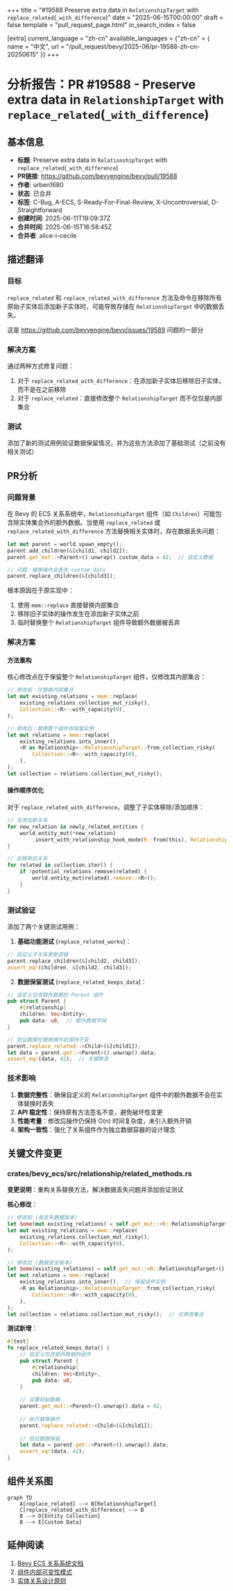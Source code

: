 +++
title = "#19588 Preserve extra data in `RelationshipTarget` with `replace_related`(`_with_difference`)"
date = "2025-06-15T00:00:00"
draft = false
template = "pull_request_page.html"
in_search_index = false

[extra]
current_language = "zh-cn"
available_languages = {"zh-cn" = { name = "中文", url = "/pull_request/bevy/2025-06/pr-19588-zh-cn-20250615" }}
+++

# 分析报告：PR #19588 - Preserve extra data in `RelationshipTarget` with `replace_related`(`_with_difference`)

## 基本信息
- **标题**: Preserve extra data in `RelationshipTarget` with `replace_related`(`_with_difference`)
- **PR链接**: https://github.com/bevyengine/bevy/pull/19588
- **作者**: urben1680
- **状态**: 已合并
- **标签**: C-Bug, A-ECS, S-Ready-For-Final-Review, X-Uncontroversial, D-Straightforward
- **创建时间**: 2025-06-11T19:09:37Z
- **合并时间**: 2025-06-15T16:58:45Z
- **合并者**: alice-i-cecile

## 描述翻译

### 目标
`replace_related` 和 `replace_related_with_difference` 方法及命令在移除所有原始子实体后添加新子实体时，可能导致存储在 `RelationshipTarget` 中的数据丢失。

这是 https://github.com/bevyengine/bevy/issues/19589 问题的一部分

### 解决方案
通过两种方式修复问题：
1. 对于 `replace_related_with_difference`：在添加新子实体后移除旧子实体，而不是在之前移除
2. 对于 `replace_related`：直接修改整个 `RelationshipTarget` 而不仅仅是内部集合

### 测试
添加了新的测试用例验证数据保留情况，并为这些方法添加了基础测试（之前没有相关测试）

## PR分析

### 问题背景
在 Bevy 的 ECS 关系系统中，`RelationshipTarget` 组件（如 `Children`）可能包含除实体集合外的额外数据。当使用 `replace_related` 或 `replace_related_with_difference` 方法替换相关实体时，存在数据丢失问题：

```rust
let mut parent = world.spawn_empty();
parent.add_children(&[child1, child2]);
parent.get_mut::<Parent>().unwrap().custom_data = 42;  // 自定义数据

// 问题：替换操作会丢失 custom_data
parent.replace_children(&[child3]);
```

根本原因在于原实现中：
1. 使用 `mem::replace` 直接替换内部集合
2. 移除旧子实体的操作发生在添加新子实体之前
3. 临时替换整个 `RelationshipTarget` 组件导致额外数据被丢弃

### 解决方案
#### 方法重构
核心修改点在于保留整个 `RelationshipTarget` 组件，仅修改其内部集合：

```rust
// 修改前：仅替换内部集合
let mut existing_relations = mem::replace(
    existing_relations.collection_mut_risky(),
    Collection::<R>::with_capacity(0),
);

// 修改后：替换整个组件但保留实例
let mut relations = mem::replace(
    existing_relations.into_inner(),
    <R as Relationship>::RelationshipTarget::from_collection_risky(
        Collection::<R>::with_capacity(0),
    ),
);
let collection = relations.collection_mut_risky();
```

#### 操作顺序优化
对于 `replace_related_with_difference`，调整了子实体移除/添加顺序：
```rust
// 先添加新关系
for new_relation in newly_related_entities {
    world.entity_mut(*new_relation)
        .insert_with_relationship_hook_mode(R::from(this), RelationshipHookMode::Skip);
}

// 后移除旧关系
for related in collection.iter() {
    if !potential_relations.remove(related) {
        world.entity_mut(related).remove::<R>();
    }
}
```

### 测试验证
添加了两个关键测试用例：

1. **基础功能测试** (`replace_related_works`)：
```rust
// 验证父子关系更新逻辑
parent.replace_children(&[child2, child3]);
assert_eq!(children, &[child2, child3]);
```

2. **数据保留测试** (`replace_related_keeps_data`)：
```rust
// 自定义包含额外数据的 Parent 组件
pub struct Parent {
    #[relationship]
    children: Vec<Entity>,
    pub data: u8,  // 额外数据字段
}

// 验证数据在替换操作后保持不变
parent.replace_related::<Child>(&[child1]);
let data = parent.get::<Parent>().unwrap().data;
assert_eq!(data, 42);  // 关键断言
```

### 技术影响
1. **数据完整性**：确保自定义的 `RelationshipTarget` 组件中的额外数据不会在实体替换时丢失
2. **API 稳定性**：保持原有方法签名不变，避免破坏性变更
3. **性能考量**：修改后操作仍保持 O(n) 时间复杂度，未引入额外开销
4. **架构一致性**：强化了关系组件作为独立数据容器的设计理念

## 关键文件变更

### crates/bevy_ecs/src/relationship/related_methods.rs
**变更说明**：重构关系替换方法，解决数据丢失问题并添加验证测试

**核心修改**：
```rust
// 修改前 (易丢失数据版本)
let Some(mut existing_relations) = self.get_mut::<R::RelationshipTarget>() else { ... };
let mut existing_relations = mem::replace(
    existing_relations.collection_mut_risky(),
    Collection::<R>::with_capacity(0),
);

// 修改后 (数据安全版本)
let Some(existing_relations) = self.get_mut::<R::RelationshipTarget>() else { ... };
let mut relations = mem::replace(
    existing_relations.into_inner(),  // 保留组件实例
    <R as Relationship>::RelationshipTarget::from_collection_risky(
        Collection::<R>::with_capacity(0),
    ),
);
let collection = relations.collection_mut_risky();  // 仅修改集合
```

**测试新增**：
```rust
#[test]
fn replace_related_keeps_data() {
    // 自定义包含额外数据的组件
    pub struct Parent {
        #[relationship]
        children: Vec<Entity>,
        pub data: u8,
    }
    
    // 设置初始数据
    parent.get_mut::<Parent>().unwrap().data = 42;
    
    // 执行替换操作
    parent.replace_related::<Child>(&[child1]);
    
    // 验证数据保留
    let data = parent.get::<Parent>().unwrap().data;
    assert_eq!(data, 42);
}
```

## 组件关系图

```mermaid
graph TD
    A[replace_related] --> B[RelationshipTarget]
    C[replace_related_with_difference] --> B
    B --> D[Entity Collection]
    B --> E[Custom Data]
```

## 延伸阅读
1. [Bevy ECS 关系系统文档](https://docs.rs/bevy_ecs/latest/bevy_ecs/relationship/index.html)
2. [组件内部可变性模式](https://doc.rust-lang.org/book/ch15-05-interior-mutability.html)
3. [实体关系设计原则](https://github.com/bevyengine/bevy/blob/main/docs/ECS_FAQ.md#entity-relationships)